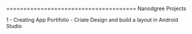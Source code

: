 ======================================
Nanodgree Projects 

1 - Creating App Portifolio - Criate Design and build a layout in Android Studio   

